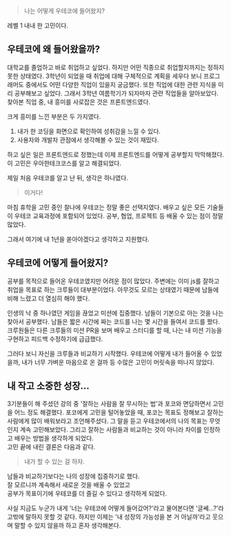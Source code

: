 > 나는 어떻게 우테코에 들어왔지?

레벨 1 내내 한 고민이다.

## 우테코에 왜 들어왔을까?

대학교를 졸업하고 바로 취업하고 싶었다. 하지만 어떤 직종으로 취업할지까지는 정하지 못한 상태였다.
3학년이 되었을 때 취업에 대해 구체적으로 계획을 세우다 보니 프로그래머도 중에서도 어떤 다양한 직업이 있을지 궁금했다. 또한 직업에 대한 관련 지식을 미리 공부해보고 싶었다.
그래서 3학년 여름학기가 되자마자 관련 직업들을 알아보았다.
찾아본 직업 중, 내 흥미를 사로잡은 것은 프론트엔드였다. <br>

크게 흥미를 느낀 부분은 두 가지였다.

1. 내가 한 코딩을 화면으로 확인하여 성취감을 느낄 수 있다.
2. 사용자와 개발자 관점에서 생각해볼 수 있는 것이 재밌다.

하고 싶은 일은 프론트엔드로 정했는데 이제 프론트엔드를 어떻게 공부할지 막막해졌다.
이 고민은 우아한테크코스를 알고 해결되었다.<br>

제일 처음 우테코를 알고 난 뒤, 생각은 하나였다.

> 이거다!

마침 휴학을 고민 중인 찰나에 우테코는 정말 좋은 선택지였다.
배우고 싶은 모든 기술들이 우테코 교육과정에 포함되어 있었다.
공부, 협업, 프로젝트 등 배울 수 있는 점이 정말 많았다.

그래서 여기에 내 1년을 쏟아야겠다고 생각하고 지원했다.

## 우테코에 어떻게 들어왔지?

공부를 목적으로 들어온 우테코였지만 어려운 점이 많았다.
주변에는 이미 js를 잘하고 취업을 목표로 하는 크루들이 대부분이었다.
아무것도 모르는 상태였기 때문에 남들에 비해 느렸고 더 열심히 해야 했다.

인생의 낙 중 하나였던 게임을 끊었고 미션에 집중했다. 남들이 기본으로 아는 것을 나는 찾아서 공부했다. 남들은 짧은 시간에 짜는 코드를 나는 몇 시간을 들여서 코드를 짰다. 크루원들은 다른 크루들의 미션 PR을 보며 배우고 스터디를 할 때, 나는 내 미션 기능을 구현하고 피드백 수정하기에 급급했다.

그러다 보니 자신을 크루들과 비교하기 시작했다. 우테코에 어떻게 내가 들어올 수 있었을까, 내가 너무 가벼운 마음으로 온 걸까 등 수많은 고민이 머릿속을 떠나지 않았다.

## 내 작고 소중한 성장...

3기분들이 해 주셨던 강의 중 '잘하는 사람을 잘 무시하는 법'과 포코와 면담하면서 고민을 어느 정도 해결했다.
포코에게 고민을 털어놓았을 때, 포코는 목표도 정해보고 잘하는 사람에게 많이 배워보라고 조언해주셨다.
그 말을 듣고 우테코에서의 나의 목표는 무엇인지 계속 고민해보았다.
그리고 잘하는 사람들과 비교하는 것이 아니라 차이를 인정하고 배우는 방법을 생각하게 되었다.<br>
고민 끝에 내린 결론은 다음과 같다.

> 내가 할 수 있는 걸 하자.

남들과 비교하기보다는 나의 성장에 집중하기로 했다.<br>
잘 모르니까 계속해서 새로운 것을 배울 수 있었고 <br>
공부가 목표이기에 우테코를 더 즐길 수 있다고 생각하게 되었다.

사실 지금도 누군가 내게 '너는 우테코에 어떻게 들어갔어?'라고 물어본다면 '글쎄…?'라고밖에 말하지 못할 것 같다. 하지만 이제는 '내 성장의 가능성을 본 거 아닐까'라고 웃으며 말할 수 있지 않을까 하고 혼자 생각해본다.

